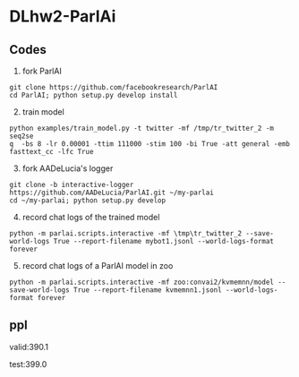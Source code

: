 # DLhw2-ParlAi
## Codes
1. fork ParlAI
```
git clone https://github.com/facebookresearch/ParlAI
cd ParlAI; python setup.py develop install
```
2. train model
```
python examples/train_model.py -t twitter -mf /tmp/tr_twitter_2 -m seq2se
q  -bs 8 -lr 0.00001 -ttim 111000 -stim 100 -bi True -att general -emb fasttext_cc -lfc True
```
3. fork AADeLucia's logger
```
git clone -b interactive-logger https://github.com/AADeLucia/ParlAI.git ~/my-parlai
cd ~/my-parlai; python setup.py develop
```
4. record chat logs of the trained model
```
python -m parlai.scripts.interactive -mf \tmp\tr_twitter_2 --save-world-logs True --report-filename mybot1.jsonl --world-logs-format forever
```
5. record chat logs of a ParlAI model in zoo
```
python -m parlai.scripts.interactive -mf zoo:convai2/kvmemnn/model --save-world-logs True --report-filename kvmemnn1.jsonl --world-logs-format forever

```
## ppl
valid:390.1

test:399.0
